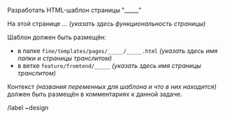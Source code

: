 Разработать HTML-шаблон страницы "_____"

На этой странице ... *(указать здесь функциональность страницы)*

Шаблон должен быть размещён:
- в папке `fine/templates/pages/_____/_____.html` *(указать здесь имя папки и страницы транслитом)*
- в ветке `feature/fromtend/_____` *(указать здесь имя страницы транслитом)*

Контекст *(названия переменных для шаблона и что в них находится)* должен быть размещён в комментариях к данной задаче.

/label ~design
